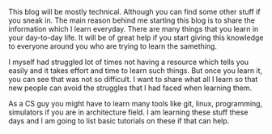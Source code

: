 This blog will be mostly technical. Although you can find some other stuff if you sneak in. The main reason behind me starting this blog is to share the information which I learn everyday. There are many things that you learn in your day-to-day life. It will be of great help if you start giving this knowledge to everyone around you who are trying to learn the samething.

I myself had struggled lot of times not having a resource which tells you easily and it takes effort and time to learn such things. But once you learn it, you can see that was not so difficult. I want to share what all I learn so that new people can avoid the struggles that I had faced when learning them. 

As a CS guy you might have to learn many tools like git, linux, programming, simulators if you are in architecture field. I am learning these stuff these days and I am going to list basic tutorials on these if that can help. 
